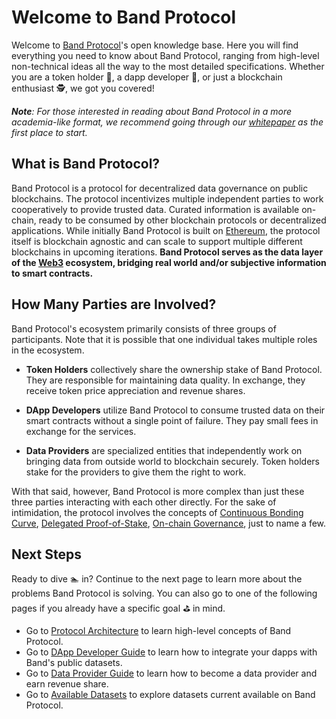 # Welcome to Band Protocol

Welcome to [Band Protocol](https://bandprotocol.com)'s open knowledge base. Here you will find everything you need to know about Band Protocol, ranging from high-level non-technical ideas all the way to the most detailed specifications. Whether you are a token holder 🤵, a dapp developer 👷, or just a blockchain enthusiast 🕵️‍, we got you covered!

_**Note**: For those interested in reading about Band Protocol in a more academia-like format, we recommend going through our [whitepaper](https://whitepaper.bandprotocol.com) as the first place to start._

## What is Band Protocol?

<!-- <figure>
  <img src='/assets/placeholder.png'>
  <figcaption>[Band Protocol as a bridge of data from outside to inside via data providers]</figcaption>
</figure> -->

Band Protocol is a protocol for decentralized data governance on public blockchains. The protocol incentivizes multiple independent parties to work cooperatively to provide trusted data. Curated information is available on-chain, ready to be consumed by other blockchain protocols or decentralized applications. While initially Band Protocol is built on [Ethereum](https://ethereum.org), the protocol itself is blockchain agnostic and can scale to support multiple different blockchains in upcoming iterations. **Band Protocol serves as the data layer of the [Web3](http://wiki.web3.foundation/en/latest/tech_stack/tech_stack_overview/) ecosystem, bridging real world and/or subjective information to smart contracts.**

## How Many Parties are Involved?

Band Protocol's ecosystem primarily consists of three groups of participants. Note that it is possible that one individual takes multiple roles in the ecosystem.

<!-- <figure>
  <img src='/assets/placeholder.png'>
  <figcaption>[Choose one one of the three Pokemons style]</figcaption>
</figure> -->

- **Token Holders** collectively share the ownership stake of Band Protocol. They are responsible for maintaining data quality. In exchange, they receive token price appreciation and revenue shares.

- **DApp Developers** utilize Band Protocol to consume trusted data on their smart contracts without a single point of failure. They pay small fees in exchange for the services.

- **Data Providers** are specialized entities that independently work on bringing data from outside world to blockchain securely. Token holders stake for the providers to give them the right to work.

With that said, however, Band Protocol is more complex than just these three parties interacting with each other directly. For the sake of intimidation, the protocol involves the concepts of [Continuous Bonding Curve](https://medium.com/@simondlr/tokens-2-0-curved-token-bonding-in-curation-markets-1764a2e0bee5), [Delegated Proof-of-Stake](https://en.bitcoinwiki.org/wiki/DPoS), [On-chain Governance](https://www.investopedia.com/terms/o/onchain-governance.asp), just to name a few.

## Next Steps

Ready to dive 🏊‍ in? Continue to the next page to learn more about the problems Band Protocol is solving. You can also go to one of the following pages if you already have a specific goal ⛳️ in mind.

- Go to [Protocol Architecture](/band/tokens.md) to learn high-level concepts of Band Protocol.
- Go to [DApp Developer Guide](/devs/overview.md) to learn how to integrate your dapps with Band's public datasets.
  <!-- - Go to [Token Holder Guide](/holders/overview.md) to learn how to participate on protocol governance and earn rewads. -->
- Go to [Data Provider Guide](/providers/overview.md) to learn how to become a data provider and earn revenue share.
- Go to [Available Datasets](TODO) to explore datasets current available on Band Protocol.
